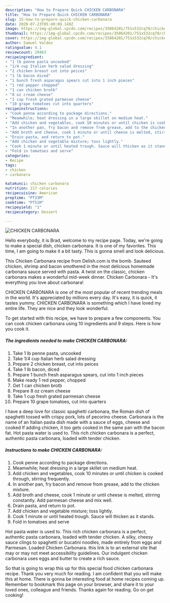 ```yaml
---
description: "How to Prepare Quick CHICKEN CARBONARA"
title: "How to Prepare Quick CHICKEN CARBONARA"
slug: 15-how-to-prepare-quick-chicken-carbonara
date: 2020-07-23T05:49:09.149Z
image: https://img-global.cpcdn.com/recipes/35864201/751x532cq70/chicken-carbonara-recipe-main-photo.jpg
thumbnail: https://img-global.cpcdn.com/recipes/35864201/751x532cq70/chicken-carbonara-recipe-main-photo.jpg
cover: https://img-global.cpcdn.com/recipes/35864201/751x532cq70/chicken-carbonara-recipe-main-photo.jpg
author: Samuel Valdez
ratingvalue: 4.1
reviewcount: 29463
recipeingredient:
- "1 lb penne pasta uncooked"
- "1/4 cup Italian herb salad dressing"
- "2 chicken breast cut into peices"
- "1 lb bacon diced"
- "1 bunch fresh asparagus spears cut into 1 inch pieces"
- "1 red pepper chopped"
- "1 can chicken brotb"
- "8 oz cream cheese"
- "1 cup fresh grated parmesan cheese"
- "10 grape tomatoes cut into quarters"
recipeinstructions:
- "Cook penne according to package directions."
- "Meamwhile; heat dressing in a large skillet on medium heat."
- "Add chicken and vegetables, cook 10 minutes or until chicken is cooked through, stirring frequently."
- "In another pan, fry bacon and remove from grease, add to the chicken mixture."
- "Add broth and cheese, cook 1 minute or until cheese is melted, stirring constantly. Add parmesan cheese and mix well."
- "Drain pasta, and return to pot."
- "Add chicken and vegetable mixture; toss lightly."
- "Cook 1 minute or until heated trough. Sauce will thicken as it stands."
- "Fold in tomatoes and serve"
categories:
- Recipe
tags:
- chicken
- carbonara

katakunci: chicken carbonara 
nutrition: 217 calories
recipecuisine: American
preptime: "PT33M"
cooktime: "PT51M"
recipeyield: "1"
recipecategory: Dessert

---
```



![CHICKEN CARBONARA](https://img-global.cpcdn.com/recipes/35864201/751x532cq70/chicken-carbonara-recipe-main-photo.jpg)

Hello everybody, it is Brad, welcome to my recipe page. Today, we're going to make a special dish, chicken carbonara. It is one of my favorites. This time, I am going to make it a bit tasty. This is gonna smell and look delicious.

This Chicken Carbonara recipe from Delish.com is the bomb. Sauteed chicken, shrimp and bacon smothered in the most delicious homemade carbonara sauce served with pasta. A twist on the classic, chicken carbonara makes a wonderful mid-week dinner. Chicken Carbonara - It&#39;s everything you love about carbonara!

CHICKEN CARBONARA is one of the most popular of recent trending meals in the world. It's appreciated by millions every day. It's easy, it is quick, it tastes yummy. CHICKEN CARBONARA is something which I have loved my entire life. They are nice and they look wonderful.


To get started with this recipe, we have to prepare a few components. You can cook chicken carbonara using 10 ingredients and 9 steps. Here is how you cook it.

<!--inarticleads1-->

##### The ingredients needed to make CHICKEN CARBONARA:

1. Take 1 lb penne pasta, uncooked
1. Take 1/4 cup Italian herb salad dressing
1. Prepare 2 chicken breast, cut into peices
1. Take 1 lb bacon, diced
1. Prepare 1 bunch fresh asparagus spears, cut into 1 inch pieces
1. Make ready 1 red pepper, chopped
1. Get 1 can chicken brotb
1. Prepare 8 oz cream cheese
1. Take 1 cup fresh grated parmesan cheese
1. Prepare 10 grape tomatoes, cut into quarters


I have a deep love for classic spaghetti carbonara, the Roman dish of spaghetti tossed with crispy pork, lots of pecorino cheese. Carbonara is the name of an Italian pasta dish made with a sauce of eggs, cheese and cooked If adding chicken, it too gets cooked in the same pan with the bacon fat. Hot pasta water is used to. This rich chicken carbonara is a perfect, authentic pasta carbonara, loaded with tender chicken. 

<!--inarticleads2-->

##### Instructions to make CHICKEN CARBONARA:

1. Cook penne according to package directions.
1. Meamwhile; heat dressing in a large skillet on medium heat.
1. Add chicken and vegetables, cook 10 minutes or until chicken is cooked through, stirring frequently.
1. In another pan, fry bacon and remove from grease, add to the chicken mixture.
1. Add broth and cheese, cook 1 minute or until cheese is melted, stirring constantly. Add parmesan cheese and mix well.
1. Drain pasta, and return to pot.
1. Add chicken and vegetable mixture; toss lightly.
1. Cook 1 minute or until heated trough. Sauce will thicken as it stands.
1. Fold in tomatoes and serve


Hot pasta water is used to. This rich chicken carbonara is a perfect, authentic pasta carbonara, loaded with tender chicken. A silky, cheesy sauce clings to spaghetti or bucatini noodles, made entirely from eggs and Parmesan. Loaded Chicken Carbonara. this link is to an external site that may or may not meet accessibility guidelines. Our indulgent chicken carbonara uses eggs and butter to create a rich sauce. 

So that is going to wrap this up for this special food chicken carbonara recipe. Thank you very much for reading. I am confident that you will make this at home. There is gonna be interesting food at home recipes coming up. Remember to bookmark this page on your browser, and share it to your loved ones, colleague and friends. Thanks again for reading. Go on get cooking!
